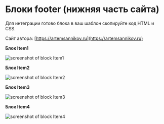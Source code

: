 Блоки footer (нижняя часть сайта)
=====================

Для интеграции готово блока в ваш шаблон скопируйте код HTML и CSS.

Сайт автора: [https://artemsannikov.ru](https://artemsannikov.ru)

**Блок Item1**

![screenshot of block Item1](https://user-images.githubusercontent.com/31792522/69032146-9fc3b300-09fd-11ea-92bc-dd435659645a.jpg)

**Блок Item2**

![screenshot of block Item2](https://user-images.githubusercontent.com/31792522/69032321-02b54a00-09fe-11ea-8ee2-96652a74740f.jpg)

**Блок Item3**

![screenshot of block Item3](https://user-images.githubusercontent.com/31792522/69032337-0ba61b80-09fe-11ea-8e30-de397cc2c9b3.jpg)

**Блок Item4**

![screenshot of block Item4](https://user-images.githubusercontent.com/31792522/69032357-1496ed00-09fe-11ea-8573-93a27468f743.jpg)